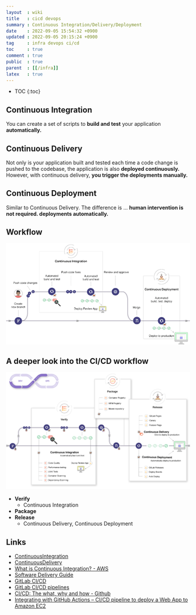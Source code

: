 ```yaml
---
layout  : wiki
title   : cicd devops
summary : Continuous Integration/Delivery/Deployment
date    : 2022-09-05 15:54:32 +0900
updated : 2022-09-05 20:15:24 +0900
tag     : infra devops ci/cd
toc     : true
comment : true
public  : true
parent  : [[/infra]]
latex   : true
---
```

* TOC
{:toc}
 
## Continuous Integration

You can create a set of scripts to __build and test__ your application __automatically.__

## Continuous Delivery

Not only is your application built and tested each time a code change is pushed to the codebase, the application is also __deployed continuously.__ However, with continuous delivery, __you trigger the deployments manually.__

## Continuous Deployment

Similar to Continuous Delivery. The difference is … __human intervention is not required. deployments automatically.__

## Workflow

![](/resource/wiki/infra-ci-cd/cicd.png)

## A deeper look into the CI/CD workflow

![](/resource/wiki/infra-ci-cd/cicd-devops.png)

- __Verify__
  - Continuous Integration
- __Package__
- __Release__
  - Continuous Delivery, Continuous Deployment

## Links

- [ContinuousIntegration](https://martinfowler.com/articles/continuousIntegration.html)
- [ContinuousDelivery](https://martinfowler.com/bliki/ContinuousDelivery.html)
- [What is Continuous Integration? - AWS](https://aws.amazon.com/ko/devops/continuous-integration/)
- [Software Delivery Guide](https://martinfowler.com/delivery.html)
- [GitLab CI/CD](https://docs.gitlab.com/ee/ci/)
- [GitLab CI/CD pipelines](https://docs.gitlab.com/ee/ci/pipelines/)
- [CI/CD: The what, why and how - Github](https://resources.github.com/ci-cd/)
- [Integrating with GitHub Actions – CI/CD pipeline to deploy a Web App to Amazon EC2](https://aws.amazon.com/ko/blogs/devops/integrating-with-github-actions-ci-cd-pipeline-to-deploy-a-web-app-to-amazon-ec2/)
